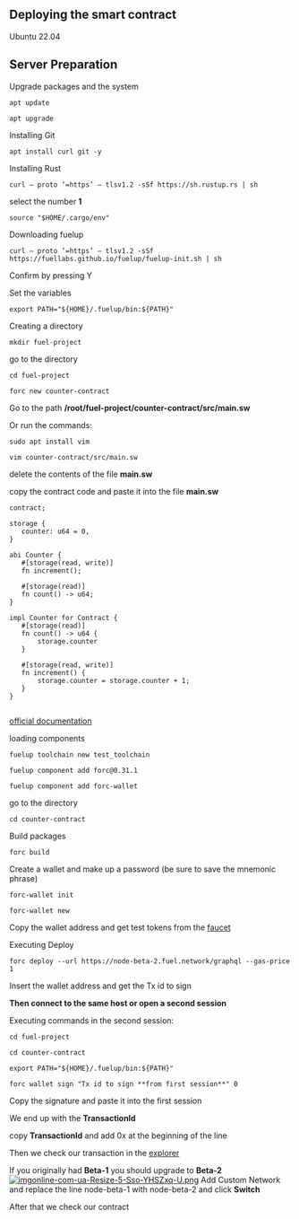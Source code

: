 ## Deploying the smart contract 

  Ubuntu 22.04
   
## Server Preparation
  
  
  Upgrade packages and the system

  
  ```
  apt update 
  ```
    
  
  ``` 
  apt upgrade
  ```
    
  
  Installing Git
  
  
  ``` 
  apt install curl git -y
  ```
  
  
  Installing Rust  
  
  
  ``` 
  curl — proto ‘=https’ — tlsv1.2 -sSf https://sh.rustup.rs | sh 
  ```
  
  select the number **1**
  
  
  ``` 
  source "$HOME/.cargo/env"
  ```
  
  
  Downloading fuelup
 
  
  ``` 
  curl — proto ‘=https’ — tlsv1.2 -sSf https://fuellabs.github.io/fuelup/fuelup-init.sh | sh
  ```
  
  Confirm by pressing Y

  Set the variables

  
  ``` 
  export PATH="${HOME}/.fuelup/bin:${PATH}"
  ```
  
  
  Creating a directory  
  
  
  ``` 
  mkdir fuel-project
  ```
  
  
  go to the directory
  
  
  ``` 
  cd fuel-project
  ```
    
  
  ``` 
  forc new counter-contract
  ```
  
 
 Go to the path **/root/fuel-project/counter-contract/src/main.sw**  
 
 
 Or run the commands:
 
  
  ``` 
  sudo apt install vim
  ```
  
  
  ``` 
  vim counter-contract/src/main.sw
  ```


delete the contents of the file **main.sw**
  

copy the contract code and paste it into the file **main.sw**
 
 
 ``` 
 contract;

storage {
    counter: u64 = 0,
}

abi Counter {
    #[storage(read, write)]
    fn increment();

    #[storage(read)]
    fn count() -> u64;
}

impl Counter for Contract {
    #[storage(read)]
    fn count() -> u64 {
        storage.counter
    }

    #[storage(read, write)]
    fn increment() {
        storage.counter = storage.counter + 1;
    }
}

 
 ```
[official documentation](https://fuellabs.github.io/fuel-docs/master/developer-quickstart.html)
 
 
 
 loading components
 
  
  ``` 
  fuelup toolchain new test_toolchain
  ```
  
  
  ``` 
  fuelup component add forc@0.31.1
  ```
  
  
  ``` 
  fuelup component add forc-wallet
  ```
  
  
  go to the directory
  
  
  ``` 
  cd counter-contract
  ```
  
  
  Build packages
  
  
  ``` 
  forc build
  ```
 
 
 Create a wallet and make up a password (be sure to save the mnemonic phrase)
 
  
  ``` 
  forc-wallet init
  ```
  
  
  ``` 
  forc-wallet new
  ```
  
  
  Copy the wallet address and get test tokens from the [faucet](https://faucet-beta-2.fuel.network/)
  
  
  Executing Deploy
  
  
  ``` 
  forc deploy --url https://node-beta-2.fuel.network/graphql --gas-price 1
  ```
  
  
  Insert the wallet address and get the Tx id to sign
  
  
  **Then connect to the same host or open a second session** 
  
  
  Executing commands in the second session:
  
  
  ``` 
  cd fuel-project
  ```
  
  
  ``` 
  cd counter-contract
  ```
  
  
  ``` 
  export PATH="${HOME}/.fuelup/bin:${PATH}"
  ```
  
  
  ``` 
  forc wallet sign "Tx id to sign **from first session**" 0
  ```
  
  
  Copy the signature and paste it into the first session
  
  
  We end up with the **TransactionId**


copy **TransactionId** and add 0x at the beginning of the line 


Then we check our transaction in the [explorer](https://fuellabs.github.io/block-explorer-v2/)


If you originally had **Beta-1** you should upgrade to **Beta-2** 
[![imgonline-com-ua-Resize-5-Sso-YHSZxq-U.png](https://i.postimg.cc/4yds9shh/imgonline-com-ua-Resize-5-Sso-YHSZxq-U.png)](https://postimg.cc/XGTRMMLV) Add Custom Network and replace the line node-beta-1 with node-beta-2 and click **Switch**

After that we check our contract


  
  
  
           
  
  
 
